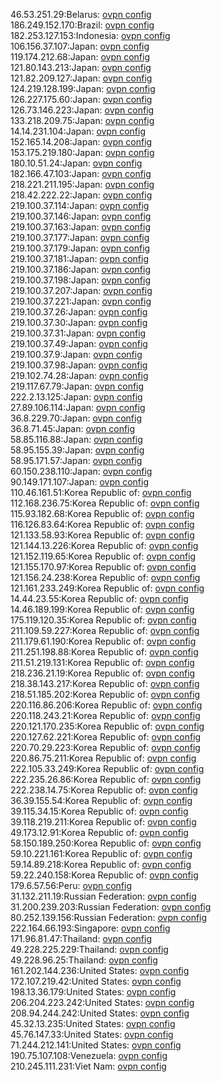 46.53.251.29:Belarus: [ovpn config](vpn/46_53_251_29.ovpn)  
186.249.152.170:Brazil: [ovpn config](vpn/186_249_152_170.ovpn)  
182.253.127.153:Indonesia: [ovpn config](vpn/182_253_127_153.ovpn)  
106.156.37.107:Japan: [ovpn config](vpn/106_156_37_107.ovpn)  
119.174.212.68:Japan: [ovpn config](vpn/119_174_212_68.ovpn)  
121.80.143.213:Japan: [ovpn config](vpn/121_80_143_213.ovpn)  
121.82.209.127:Japan: [ovpn config](vpn/121_82_209_127.ovpn)  
124.219.128.199:Japan: [ovpn config](vpn/124_219_128_199.ovpn)  
126.227.175.60:Japan: [ovpn config](vpn/126_227_175_60.ovpn)  
126.73.146.223:Japan: [ovpn config](vpn/126_73_146_223.ovpn)  
133.218.209.75:Japan: [ovpn config](vpn/133_218_209_75.ovpn)  
14.14.231.104:Japan: [ovpn config](vpn/14_14_231_104.ovpn)  
152.165.14.208:Japan: [ovpn config](vpn/152_165_14_208.ovpn)  
153.175.219.180:Japan: [ovpn config](vpn/153_175_219_180.ovpn)  
180.10.51.24:Japan: [ovpn config](vpn/180_10_51_24.ovpn)  
182.166.47.103:Japan: [ovpn config](vpn/182_166_47_103.ovpn)  
218.221.211.195:Japan: [ovpn config](vpn/218_221_211_195.ovpn)  
218.42.222.22:Japan: [ovpn config](vpn/218_42_222_22.ovpn)  
219.100.37.114:Japan: [ovpn config](vpn/219_100_37_114.ovpn)  
219.100.37.146:Japan: [ovpn config](vpn/219_100_37_146.ovpn)  
219.100.37.163:Japan: [ovpn config](vpn/219_100_37_163.ovpn)  
219.100.37.177:Japan: [ovpn config](vpn/219_100_37_177.ovpn)  
219.100.37.179:Japan: [ovpn config](vpn/219_100_37_179.ovpn)  
219.100.37.181:Japan: [ovpn config](vpn/219_100_37_181.ovpn)  
219.100.37.186:Japan: [ovpn config](vpn/219_100_37_186.ovpn)  
219.100.37.198:Japan: [ovpn config](vpn/219_100_37_198.ovpn)  
219.100.37.207:Japan: [ovpn config](vpn/219_100_37_207.ovpn)  
219.100.37.221:Japan: [ovpn config](vpn/219_100_37_221.ovpn)  
219.100.37.26:Japan: [ovpn config](vpn/219_100_37_26.ovpn)  
219.100.37.30:Japan: [ovpn config](vpn/219_100_37_30.ovpn)  
219.100.37.31:Japan: [ovpn config](vpn/219_100_37_31.ovpn)  
219.100.37.49:Japan: [ovpn config](vpn/219_100_37_49.ovpn)  
219.100.37.9:Japan: [ovpn config](vpn/219_100_37_9.ovpn)  
219.100.37.98:Japan: [ovpn config](vpn/219_100_37_98.ovpn)  
219.102.74.28:Japan: [ovpn config](vpn/219_102_74_28.ovpn)  
219.117.67.79:Japan: [ovpn config](vpn/219_117_67_79.ovpn)  
222.2.13.125:Japan: [ovpn config](vpn/222_2_13_125.ovpn)  
27.89.106.114:Japan: [ovpn config](vpn/27_89_106_114.ovpn)  
36.8.229.70:Japan: [ovpn config](vpn/36_8_229_70.ovpn)  
36.8.71.45:Japan: [ovpn config](vpn/36_8_71_45.ovpn)  
58.85.116.88:Japan: [ovpn config](vpn/58_85_116_88.ovpn)  
58.95.155.39:Japan: [ovpn config](vpn/58_95_155_39.ovpn)  
58.95.171.57:Japan: [ovpn config](vpn/58_95_171_57.ovpn)  
60.150.238.110:Japan: [ovpn config](vpn/60_150_238_110.ovpn)  
90.149.171.107:Japan: [ovpn config](vpn/90_149_171_107.ovpn)  
110.46.161.51:Korea Republic of: [ovpn config](vpn/110_46_161_51.ovpn)  
112.168.236.75:Korea Republic of: [ovpn config](vpn/112_168_236_75.ovpn)  
115.93.182.68:Korea Republic of: [ovpn config](vpn/115_93_182_68.ovpn)  
116.126.83.64:Korea Republic of: [ovpn config](vpn/116_126_83_64.ovpn)  
121.133.58.93:Korea Republic of: [ovpn config](vpn/121_133_58_93.ovpn)  
121.144.13.226:Korea Republic of: [ovpn config](vpn/121_144_13_226.ovpn)  
121.152.119.65:Korea Republic of: [ovpn config](vpn/121_152_119_65.ovpn)  
121.155.170.97:Korea Republic of: [ovpn config](vpn/121_155_170_97.ovpn)  
121.156.24.238:Korea Republic of: [ovpn config](vpn/121_156_24_238.ovpn)  
121.161.233.249:Korea Republic of: [ovpn config](vpn/121_161_233_249.ovpn)  
14.44.23.55:Korea Republic of: [ovpn config](vpn/14_44_23_55.ovpn)  
14.46.189.199:Korea Republic of: [ovpn config](vpn/14_46_189_199.ovpn)  
175.119.120.35:Korea Republic of: [ovpn config](vpn/175_119_120_35.ovpn)  
211.109.59.227:Korea Republic of: [ovpn config](vpn/211_109_59_227.ovpn)  
211.179.61.190:Korea Republic of: [ovpn config](vpn/211_179_61_190.ovpn)  
211.251.198.88:Korea Republic of: [ovpn config](vpn/211_251_198_88.ovpn)  
211.51.219.131:Korea Republic of: [ovpn config](vpn/211_51_219_131.ovpn)  
218.236.21.19:Korea Republic of: [ovpn config](vpn/218_236_21_19.ovpn)  
218.38.143.217:Korea Republic of: [ovpn config](vpn/218_38_143_217.ovpn)  
218.51.185.202:Korea Republic of: [ovpn config](vpn/218_51_185_202.ovpn)  
220.116.86.206:Korea Republic of: [ovpn config](vpn/220_116_86_206.ovpn)  
220.118.243.21:Korea Republic of: [ovpn config](vpn/220_118_243_21.ovpn)  
220.121.170.235:Korea Republic of: [ovpn config](vpn/220_121_170_235.ovpn)  
220.127.62.221:Korea Republic of: [ovpn config](vpn/220_127_62_221.ovpn)  
220.70.29.223:Korea Republic of: [ovpn config](vpn/220_70_29_223.ovpn)  
220.86.75.211:Korea Republic of: [ovpn config](vpn/220_86_75_211.ovpn)  
222.105.33.249:Korea Republic of: [ovpn config](vpn/222_105_33_249.ovpn)  
222.235.26.86:Korea Republic of: [ovpn config](vpn/222_235_26_86.ovpn)  
222.238.14.75:Korea Republic of: [ovpn config](vpn/222_238_14_75.ovpn)  
36.39.155.54:Korea Republic of: [ovpn config](vpn/36_39_155_54.ovpn)  
39.115.34.15:Korea Republic of: [ovpn config](vpn/39_115_34_15.ovpn)  
39.118.219.211:Korea Republic of: [ovpn config](vpn/39_118_219_211.ovpn)  
49.173.12.91:Korea Republic of: [ovpn config](vpn/49_173_12_91.ovpn)  
58.150.189.250:Korea Republic of: [ovpn config](vpn/58_150_189_250.ovpn)  
59.10.221.161:Korea Republic of: [ovpn config](vpn/59_10_221_161.ovpn)  
59.14.89.218:Korea Republic of: [ovpn config](vpn/59_14_89_218.ovpn)  
59.22.240.158:Korea Republic of: [ovpn config](vpn/59_22_240_158.ovpn)  
179.6.57.56:Peru: [ovpn config](vpn/179_6_57_56.ovpn)  
31.132.211.19:Russian Federation: [ovpn config](vpn/31_132_211_19.ovpn)  
31.200.239.203:Russian Federation: [ovpn config](vpn/31_200_239_203.ovpn)  
80.252.139.156:Russian Federation: [ovpn config](vpn/80_252_139_156.ovpn)  
222.164.66.193:Singapore: [ovpn config](vpn/222_164_66_193.ovpn)  
171.96.81.47:Thailand: [ovpn config](vpn/171_96_81_47.ovpn)  
49.228.225.229:Thailand: [ovpn config](vpn/49_228_225_229.ovpn)  
49.228.96.25:Thailand: [ovpn config](vpn/49_228_96_25.ovpn)  
161.202.144.236:United States: [ovpn config](vpn/161_202_144_236.ovpn)  
172.107.219.42:United States: [ovpn config](vpn/172_107_219_42.ovpn)  
198.13.36.179:United States: [ovpn config](vpn/198_13_36_179.ovpn)  
206.204.223.242:United States: [ovpn config](vpn/206_204_223_242.ovpn)  
208.94.244.242:United States: [ovpn config](vpn/208_94_244_242.ovpn)  
45.32.13.235:United States: [ovpn config](vpn/45_32_13_235.ovpn)  
45.76.147.33:United States: [ovpn config](vpn/45_76_147_33.ovpn)  
71.244.212.141:United States: [ovpn config](vpn/71_244_212_141.ovpn)  
190.75.107.108:Venezuela: [ovpn config](vpn/190_75_107_108.ovpn)  
210.245.111.231:Viet Nam: [ovpn config](vpn/210_245_111_231.ovpn)  

